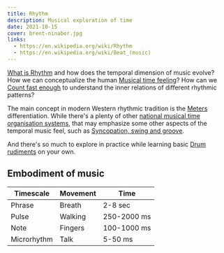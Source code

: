 ```yaml
---
title: Rhythm
description: Musical exploration of time
date: 2021-10-15
cover: brent-ninaber.jpg
links:
  - https://en.wikipedia.org/wiki/Rhythm
  - https://en.wikipedia.org/wiki/Beat_(music)
---
```


[What is Rhythm](./study/index.md) and how does the temporal dimension of music evolve? How we can conceptualize the human [Musical time feeling](./pulse/index.md)? How can we [Count fast enough](./counting/index.md) to understand the inner relations of different rhythmic patterns?

The main concept in modern Western rhythmic tradition is the [Meters](./meter/index.md) differentiation. While there's a plenty of other [national musical time organisation systems](./system/index.md), that may emphasize some other aspects of the temporal music feel, such as [Syncopation, swing and groove](./groove/index.md).

And there's so much to explore in practice while learning basic [Drum rudiments](./rudiments/index.md) on your own.

## Embodiment of music

| Timescale   | Movement | Time        |
| ----------- | -------- | ----------- |
| Phrase      | Breath   | 2-8 sec     |
| Pulse       | Walking  | 250-2000 ms |
| Note        | Fingers  | 100-1000 ms |
| Microrhythm | Talk     | 5-50 ms     |


<youtube-embed video="UMFazztdbAI"/> 